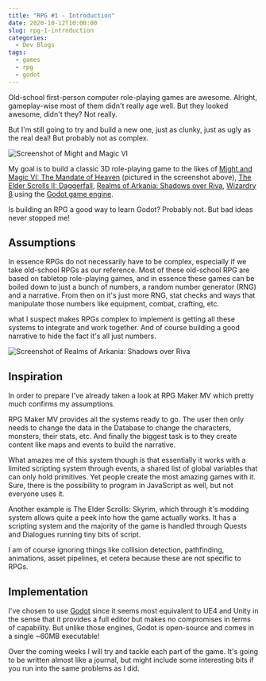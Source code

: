 ```yaml
---
title: "RPG #1 - Introduction"
date: 2020-10-12T10:00:00
slug: rpg-1-introduction
categories:
  - Dev Blogs
tags:
  - games
  - rpg
  - godot
---
```


Old-school first-person computer role-playing games are awesome.
Alright, gameplay-wise most of them didn't really age well.
But they looked awesome, didn't they? Not really.

But I'm still going to try and build a new one, just as clunky, just as ugly as the real deal!
But probably not as complex.

![Screenshot of Might and Magic VI](/img/mm6.png)

My goal is to build a classic 3D role-playing game to the likes of [Might and Magic VI: The Mandate of Heaven](https://en.wikipedia.org/wiki/Might_and_Magic_VI:_The_Mandate_of_Heaven) (pictured in the screenshot above), [The Elder Scrolls II: Daggerfall](https://en.wikipedia.org/wiki/The_Elder_Scrolls_II:_Daggerfall), [Realms of Arkania: Shadows over Riva](https://en.wikipedia.org/wiki/Realms_of_Arkania:_Shadows_over_Riva), [Wizardry 8](https://en.wikipedia.org/wiki/Wizardry_8) using the [Godot game engine](https://godotengine.org/).

Is building an RPG a good way to learn Godot? Probably not. But bad ideas never stopped me!

## Assumptions

In essence RPGs do not necessarily have to be complex, especially if we take old-school RPGs as our reference.
Most of these old-school RPG are based on tabletop role-playing games, and in essence these games can be boiled down to just a bunch of numbers, a random number generator (RNG) and a narrative.
From then on it's just more RNG, stat checks and ways that manipulate those numbers like equipment, combat, crafting, etc.

what I suspect makes RPGs complex to implement is getting all these systems to integrate and work together.
And of course building a good narrative to hide the fact it's all just numbers.

![Screenshot of Realms of Arkania: Shadows over Riva](/img/sa3.png)

## Inspiration

In order to prepare I've already taken a look at RPG Maker MV which pretty much confirms my assumptions.

RPG Maker MV provides all the systems ready to go.
The user then only needs to change the data in the Database to change the characters, monsters, their stats, etc.
And finally the biggest task is to they create content like maps and events to build the narrative.

What amazes me of this system though is that essentially it works with a limited scripting system through events, a shared list of global variables that can only hold primitives.
Yet people create the most amazing games with it.
Sure, there is the possibility to program in JavaScript as well, but not everyone uses it.

Another example is The Elder Scrolls: Skyrim, which through it's modding system allows quite a peek into how the game actually works.
It has a scripting system and the majority of the game is handled through Quests and Dialogues running tiny bits of script.

I am of course ignoring things like collision detection, pathfinding, animations, asset pipelines, et cetera because these are not specific to RPGs.

## Implementation

I've chosen to use [Godot](https://godotengine.org/) since it seems most equivalent to UE4 and Unity in the sense that it provides a full editor but makes no compromises in terms of capability.
But unlike those engines, Godot is open-source and comes in a single ~60MB executable!

Over the coming weeks I will try and tackle each part of the game.
It's going to be written almost like a journal, but might include some interesting bits if you run into the same problems as I did.
